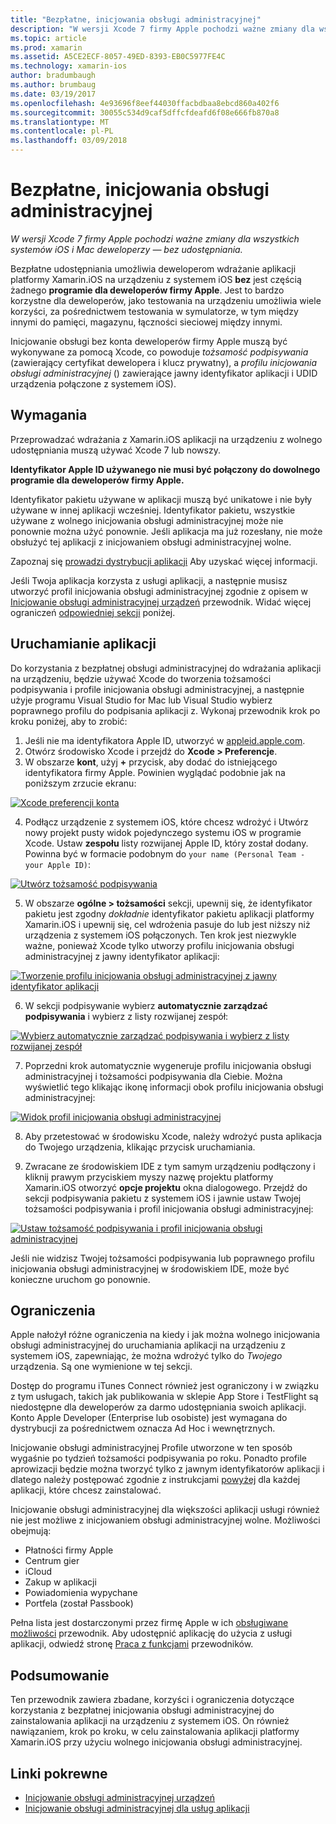 ```yaml
---
title: "Bezpłatne, inicjowania obsługi administracyjnej"
description: "W wersji Xcode 7 firmy Apple pochodzi ważne zmiany dla wszystkich systemów iOS i Mac deweloperzy — bez udostępniania."
ms.topic: article
ms.prod: xamarin
ms.assetid: A5CE2ECF-8057-49ED-8393-EB0C5977FE4C
ms.technology: xamarin-ios
author: bradumbaugh
ms.author: brumbaug
ms.date: 03/19/2017
ms.openlocfilehash: 4e93696f8eef44030ffacbdbaa8ebcd860a402f6
ms.sourcegitcommit: 30055c534d9caf5dffcfdeafd6f08e666fb870a8
ms.translationtype: MT
ms.contentlocale: pl-PL
ms.lasthandoff: 03/09/2018
---
```

# <a name="free-provisioning"></a>Bezpłatne, inicjowania obsługi administracyjnej

_W wersji Xcode 7 firmy Apple pochodzi ważne zmiany dla wszystkich systemów iOS i Mac deweloperzy — bez udostępniania._

Bezpłatne udostępniania umożliwia deweloperom wdrażanie aplikacji platformy Xamarin.iOS na urządzeniu z systemem iOS **bez** jest częścią żadnego **programie dla deweloperów firmy Apple**. Jest to bardzo korzystne dla deweloperów, jako testowania na urządzeniu umożliwia wiele korzyści, za pośrednictwem testowania w symulatorze, w tym między innymi do pamięci, magazynu, łączności sieciowej między innymi.

Inicjowanie obsługi bez konta deweloperów firmy Apple muszą być wykonywane za pomocą Xcode, co powoduje *tożsamość podpisywania* (zawierający certyfikat dewelopera i klucz prywatny), a *profilu inicjowania obsługi administracyjnej* () zawierające jawny identyfikator aplikacji i UDID urządzenia połączone z systemem iOS).

## <a name="requirements"></a>Wymagania

Przeprowadzać wdrażania z Xamarin.iOS aplikacji na urządzeniu z wolnego udostępniania muszą używać Xcode 7 lub nowszy.

**Identyfikator Apple ID używanego nie musi być połączony do dowolnego programie dla deweloperów firmy Apple.**

Identyfikator pakietu używane w aplikacji muszą być unikatowe i nie były używane w innej aplikacji wcześniej. Identyfikator pakietu, wszystkie używane z wolnego inicjowania obsługi administracyjnej może nie ponownie można użyć ponownie. Jeśli aplikacja ma już rozesłany, nie może obsłużyć tej aplikacji z inicjowaniem obsługi administracyjnej wolne. 

Zapoznaj się [prowadzi dystrybucji aplikacji](~/ios/deploy-test/app-distribution/index.md) Aby uzyskać więcej informacji.

Jeśli Twoja aplikacja korzysta z usługi aplikacji, a następnie musisz utworzyć profil inicjowania obsługi administracyjnej zgodnie z opisem w [Inicjowanie obsługi administracyjnej urządzeń](~/ios/get-started/installation/device-provisioning/index.md#appservices) przewodnik. Widać więcej ograniczeń [odpowiedniej sekcji](#limitations) poniżej.


## <a name="a-namelaunching--launching-your-app"></a><a name="launching" /> Uruchamianie aplikacji

Do korzystania z bezpłatnej obsługi administracyjnej do wdrażania aplikacji na urządzeniu, będzie używać Xcode do tworzenia tożsamości podpisywania i profile inicjowania obsługi administracyjnej, a następnie użyje programu Visual Studio for Mac lub Visual Studio wybierz poprawnego profilu do podpisania aplikacji z. Wykonaj przewodnik krok po kroku poniżej, aby to zrobić:

1. Jeśli nie ma identyfikatora Apple ID, utworzyć w [appleid.apple.com](https://appleid.apple.com/account).
2. Otwórz środowisko Xcode i przejdź do **Xcode > Preferencje**.
3. W obszarze **kont**, użyj  **+**  przycisk, aby dodać do istniejącego identyfikatora firmy Apple. Powinien wyglądać podobnie jak na poniższym zrzucie ekranu:

  [![](free-provisioning-images/launchapp1.png "Xcode preferencji konta")](free-provisioning-images/launchapp1.png#lightbox)

4. Podłącz urządzenie z systemem iOS, które chcesz wdrożyć i Utwórz nowy projekt pusty widok pojedynczego systemu iOS w programie Xcode. Ustaw **zespołu** listy rozwijanej Apple ID, który został dodany. Powinna być w formacie podobnym do `your name (Personal Team - your Apple ID)`:

  [![](free-provisioning-images/launchapp2.png "Utwórz tożsamość podpisywania")](free-provisioning-images/launchapp2.png#lightbox)

5. W obszarze **ogólne > tożsamości** sekcji, upewnij się, że identyfikator pakietu jest zgodny _dokładnie_ identyfikator pakietu aplikacji platformy Xamarin.iOS i upewnij się, cel wdrożenia pasuje do lub jest niższy niż urządzenia z systemem iOS połączonych. Ten krok jest niezwykle ważne, ponieważ Xcode tylko utworzy profilu inicjowania obsługi administracyjnej z jawny identyfikator aplikacji:

  [![](free-provisioning-images/launchapp5.png "Tworzenie profilu inicjowania obsługi administracyjnej z jawny identyfikator aplikacji")](free-provisioning-images/launchapp5.png#lightbox)

6. W sekcji podpisywanie wybierz **automatycznie zarządzać podpisywania** i wybierz z listy rozwijanej zespół:

  [![](free-provisioning-images/launchapp6.png "Wybierz automatycznie zarządzać podpisywania i wybierz z listy rozwijanej zespół")](free-provisioning-images/launchapp6.png#lightbox)

7. Poprzedni krok automatycznie wygeneruje profilu inicjowania obsługi administracyjnej i tożsamości podpisywania dla Ciebie. Można wyświetlić tego klikając ikonę informacji obok profilu inicjowania obsługi administracyjnej:

  [![](free-provisioning-images/launchapp7.png "Widok profil inicjowania obsługi administracyjnej")](free-provisioning-images/launchapp7.png#lightbox)

8. Aby przetestować w środowisku Xcode, należy wdrożyć pusta aplikacja do Twojego urządzenia, klikając przycisk uruchamiania.

9. Zwracane ze środowiskiem IDE z tym samym urządzeniu podłączony i kliknij prawym przyciskiem myszy nazwę projektu platformy Xamarin.iOS otworzyć **opcje projektu** okna dialogowego. Przejdź do sekcji podpisywania pakietu z systemem iOS i jawnie ustaw Twojej tożsamości podpisywania i profil inicjowania obsługi administracyjnej:

  [![](free-provisioning-images/launchapp8.png "Ustaw tożsamość podpisywania i profil inicjowania obsługi administracyjnej")](free-provisioning-images/launchapp8.png#lightbox)

Jeśli nie widzisz Twojej tożsamości podpisywania lub poprawnego profilu inicjowania obsługi administracyjnej w środowiskiem IDE, może być konieczne uruchom go ponownie.


## <a name="a-namelimitations-limitations"></a><a name="limitations" />Ograniczenia

Apple nałożył różne ograniczenia na kiedy i jak można wolnego inicjowania obsługi administracyjnej do uruchamiania aplikacji na urządzeniu z systemem iOS, zapewniając, że można wdrożyć tylko do *Twojego* urządzenia. Są one wymienione w tej sekcji.

Dostęp do programu iTunes Connect również jest ograniczony i w związku z tym usługach, takich jak publikowania w sklepie App Store i TestFlight są niedostępne dla deweloperów za darmo udostępniania swoich aplikacji. Konto Apple Developer (Enterprise lub osobiste) jest wymagana do dystrybucji za pośrednictwem oznacza Ad Hoc i wewnętrznych.

Inicjowanie obsługi administracyjnej Profile utworzone w ten sposób wygaśnie po tydzień tożsamości podpisywania po roku. Ponadto profile aprowizacji będzie można tworzyć tylko z jawnym identyfikatorów aplikacji i dlatego należy postępować zgodnie z instrukcjami [powyżej](#launching) dla każdej aplikacji, które chcesz zainstalować.

Inicjowanie obsługi administracyjnej dla większości aplikacji usługi również nie jest możliwe z inicjowaniem obsługi administracyjnej wolne. Możliwości obejmują:

- Płatności firmy Apple
- Centrum gier
- iCloud
- Zakup w aplikacji
- Powiadomienia wypychane
- Portfela (został Passbook)

Pełna lista jest dostarczonymi przez firmę Apple w ich [obsługiwane możliwości](https://developer.apple.com/library/prerelease/ios/documentation/IDEs/Conceptual/AppDistributionGuide/SupportedCapabilities/SupportedCapabilities.html#//apple_ref/doc/uid/TP40012582-CH38-SW1) przewodnik. Aby udostępnić aplikację do użycia z usługi aplikacji, odwiedź stronę [Praca z funkcjami](~/ios/deploy-test/provisioning/capabilities/index.md) przewodników.


## <a name="summary"></a>Podsumowanie

Ten przewodnik zawiera zbadane, korzyści i ograniczenia dotyczące korzystania z bezpłatnej inicjowania obsługi administracyjnej do zainstalowania aplikacji na urządzeniu z systemem iOS. On również nawiązaniem, krok po kroku, w celu zainstalowania aplikacji platformy Xamarin.iOS przy użyciu wolnego inicjowania obsługi administracyjnej.

## <a name="related-links"></a>Linki pokrewne

- [Inicjowanie obsługi administracyjnej urządzeń](~/ios/get-started/installation/device-provisioning/index.md)
- [Inicjowanie obsługi administracyjnej dla usług aplikacji](~/ios/get-started/installation/device-provisioning/index.md#appservices)
